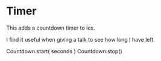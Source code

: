 # Timer

This adds a countdown timer to iex.

I find it useful when giving a talk to see how long I have left.

Countdown.start( seconds )
Countdown.stop()



